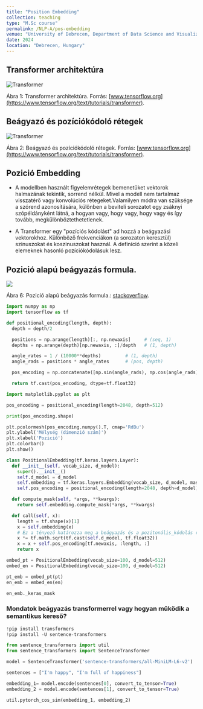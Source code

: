 ```yaml
---
title: "Position Embedding"
collection: teaching
type: "M.Sc course"
permalink: /NLP-A/pos-embedding
venue: "University of Debrecen, Department of Data Science and Visualization"
date: 2024
location: "Debrecen, Hungary"
---
```


## Transformer architektúra

<img src="https://www.tensorflow.org/images/tutorials/transformer/transformer.png" alt="Transformer">

Ábra 1: Transformer architektúra. Forrás: [www.tensorflow.org](https://www.tensorflow.org/text/tutorials/transformer).

## Beágyazó és pozíciókódoló rétegek

<img src="https://www.tensorflow.org/images/tutorials/transformer/PositionalEmbedding.png" alt="Transformer">

Ábra 2: Beágyazó és pozíciókódoló rétegek. Forrás: [www.tensorflow.org](https://www.tensorflow.org/text/tutorials/transformer).

## Pozició Embedding

- A modellben használt figyelemrétegek bemenetüket vektorok halmazának tekintik, sorrend nélkül. Mivel a modell nem tartalmaz visszatérő vagy konvolúciós rétegeket.Valamilyen módra van szüksége a szórend azonosítására, különben a beviteli sorozatot egy zsáknyi szópéldányként látná, a hogyan vagy, hogy vagy, hogy vagy és így tovább, megkülönböztethetetlenek.

- A Transformer egy "pozíciós kódolást" ad hozzá a beágyazási vektorokhoz. Különböző frekvenciákon (a sorozaton keresztül) szinuszokat és koszinuszokat használ. A definíció szerint a közeli elemeknek hasonló pozíciókódolásuk lesz.

## Pozició alapú beágyazás formula.

<img src="https://i.stack.imgur.com/67ADh.png">

Ábra 6: Pozició alapú beágyazás formula.: [stackoverflow](https://i.stack.imgur.com/67ADh.png).

```python
import numpy as np
import tensorflow as tf

def positional_encoding(length, depth):
  depth = depth/2

  positions = np.arange(length)[:, np.newaxis]     # (seq, 1)
  depths = np.arange(depth)[np.newaxis, :]/depth   # (1, depth)

  angle_rates = 1 / (10000**depths)         # (1, depth)
  angle_rads = positions * angle_rates      # (pos, depth)

  pos_encoding = np.concatenate([np.sin(angle_rads), np.cos(angle_rads)],axis=-1)

  return tf.cast(pos_encoding, dtype=tf.float32)
```

```python
import matplotlib.pyplot as plt

pos_encoding = positional_encoding(length=2048, depth=512)

print(pos_encoding.shape)

plt.pcolormesh(pos_encoding.numpy().T, cmap='RdBu')
plt.ylabel('Mélység (dimenzió szám)')
plt.xlabel('Pozició')
plt.colorbar()
plt.show()
```

```python
class PositionalEmbedding(tf.keras.layers.Layer):
  def __init__(self, vocab_size, d_model):
    super().__init__()
    self.d_model = d_model
    self.embedding = tf.keras.layers.Embedding(vocab_size, d_model, mask_zero=True) 
    self.pos_encoding = positional_encoding(length=2048, depth=d_model)

  def compute_mask(self, *args, **kwargs):
    return self.embedding.compute_mask(*args, **kwargs)

  def call(self, x):
    length = tf.shape(x)[1]
    x = self.embedding(x)
    # Ez a tényező határozza meg a beágyazás és a pozitonális_kódolás relatív skáláját.
    x *= tf.math.sqrt(tf.cast(self.d_model, tf.float32))
    x = x + self.pos_encoding[tf.newaxis, :length, :]
    return x
```

```python
embed_pt = PositionalEmbedding(vocab_size=100, d_model=512)
embed_en = PositionalEmbedding(vocab_size=100, d_model=512)

pt_emb = embed_pt(pt)
en_emb = embed_en(en)
```

```python
en_emb._keras_mask
```

### Mondatok beágyazás transformerrel vagy hogyan működik a semantikus kereső?

```python
!pip install transformers
!pip install -U sentence-transformers
```

```python
from sentence_transformers import util
from sentence_transformers import SentenceTransformer

model = SentenceTransformer('sentence-transformers/all-MiniLM-L6-v2')
```

```python
sentences = ["I'm happy", "I'm full of happiness"]

embedding_1= model.encode(sentences[0], convert_to_tensor=True)
embedding_2 = model.encode(sentences[1], convert_to_tensor=True)

util.pytorch_cos_sim(embedding_1, embedding_2)
```